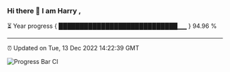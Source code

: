 ### Hi there 👋 I am Harry , 

⏳ Year progress { ████████████████████████████▁▁ } 94.96 %

---

⏰ Updated on Tue, 13 Dec 2022 14:22:39 GMT

![Progress Bar CI](https://github.com/duykhang68/duykhang68/workflows/Progress%20Bar%20CI/badge.svg)
